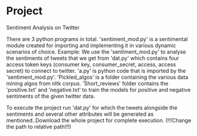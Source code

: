 # Project
Sentiment Analysis on Twitter

There are 3 python programs in total. 'sentiment_mod.py' is a sentimental module created for importing and implementing it in various dynamic scenarios of choice.
Example: We use the 'sentiment_mod.py' to analyse the sentiments of tweets that we get from 'dat.py' which contains four access token keys (consumer key, consumer_secret, access, access secret)  to connect to twitter. 
'a.py' is python code that is imported by the 'sentiment_mod.py'. 'Pickled_algos' is a folder containing the various data mining algos from nltk corpus.
'Short_reviews' folder contains the 'positive.txt' and 'negative.txt' to train the models for positive and negative sentiments of the given twitter data.

To execute the project run 'dat.py' for which the tweets alongside the sentiments and several other attributes will be generated as mentioned..Download the whole project for complete execution. (!!!Change the path to relative path!!!)
